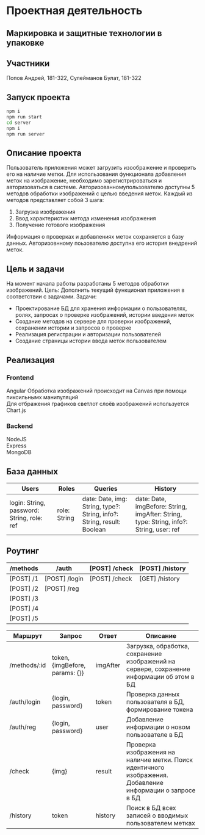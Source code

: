 # Проектная деятельность
## Маркировка и защитные технологии в упаковке
## Участники 
Попов Андрей, 181-322, 
Сулейманов Булат, 181-322
## Запуск проекта
```sh
npm i
npm run start
cd server
npm i
npm run server
```
## Описание проекта
Пользователь приложения может загрузить изоображение и проверить его на наличие метки. Для использования функционала добавления меток на изображение, необходимо зарегистрироваться и авторизоваться в системе.
Авторизованномупользователю доступны 5 методов обработки изображений с целью введения меток. Каждый из методов представляет собой 3 шага: 
1. Загрузка изображения
2. Ввод характеристик метода изменения изображения
3. Получение готового изображения

Информация о проверках и добавлениях меток сохраняется в базу данных. Авторизовнному поьзователю доступна его история внедрений меток.
## Цель и задачи
На момент начала работы разработаны 5 методов обработки изображений.
Цель: 
Дополнить текущий функционал приложения в соответствии с задачами. 
Задачи:
- Проектирование БД для хранения информации о пользователях, ролях, запросах о проверке изображений, истории введения меток
- Создание методов на сервере для проверки изображений, сохранении истории и запросов о проверке 
- Реализация регистрации и авторизации пользователей
- Создание страницы истории ввода меток пользователем  
## Реализация
### Frontend
Angular
Обработка изображений происходит на Canvas при помощи пиксильнымх манипуляций  
Для отбражения графиков светлот слоёв изображений используется Chart.js
### Backend
NodeJS  
Express  
MongoDB  
## База данных
| Users | Roles | Queries | History |
| ------ | ------ | ------ | ------ |
| login: String, password: String, role: ref | role: String | date: Date, img: String, type?: String, info?: String, result: Boolean | date: Date, imgBefore: String, imgAfter: String, type: String, info?: String, user: ref |
## Роутинг
| /methods | /auth | [POST] /check | [POST] /history |
| ------ | ------ | ------ | ------ |
| [POST] /1 | [POST] /login | [POST] /check | [GET] /history |
| [POST] /2 | [POST] /reg |  |  |
| [POST] /3 |  |  |  |
| [POST] /4 |  |  |  |
| [POST] /5 |  |  |  |

| Маршрут | Запрос | Ответ | Описание |
| ------ | ------ | ------ | ------ |
| /methods/:id | token, {imgBefore, params: {}} | imgAfter | Загрузка, обработка, сохранение изображений на сервере, сохранение информации об этом в БД |
| /auth/login | {login, password} | token | Проверка данных пользователя в БД, формирование токена |
| /auth/reg | {login, password} | user | Добавление информации о новом пользователе в БД |
| /check | {img} | result | Проверка изображения на наличие метки. Поиск идентичного изображения.  Добавление информации о запросе в БД |
| /history | token | history | Поиск в БД всех записей о вводимых пользователем метках |



